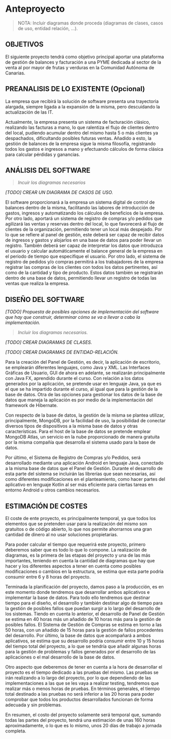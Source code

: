 # Anteproyecto

> NOTA: Incluir diagramas donde proceda (diagramas de clases, casos de uso, entidad relación, ...).

## OBJETIVOS

El siguiente proyecto tendrá como objetivo principal aportar una plataforma de gestión de balances y facturación a una PYME dedicada al sector de la venta al por mayor de frutas y verduras en la Comunidad Autónoma de Canarias.

## PREANALISIS DE LO EXISTENTE (Opcional)

La empresa que recibirá la solución de software presenta una trayectoria alargada, siempre ligada a la expansión de la misma, pero descuidando la actualización de las IT. 

Actualmente, la empresa presenta un sistema de facturación clásico, realizando las facturas a mano, lo que ralentiza el flujo de clientes dentro del local, pudiendo acumular dentro del mismo hasta 5 o más clientes ya despachados, dificultando posibles futuras ventas. Añadido a esto, la gestión de balances de la empresa sigue la misma filosofía, registrando todos los gastos e ingresos a mano y efectuando cálculos de forma clásica para calcular pérdidas y ganancias.

## ANÁLISIS DEL SOFTWARE

> *Incuir los diagramas necesarios*

*[TODO] CREAR UN DIAGRAMA DE CASOS DE USO.*

El software proporcionará a la empresa un sistema digital de control de balances dentro de la misma, facilitando las labores de introducción de gastos, ingresos y automatizando los cálculos de beneficios de la empresa. Por otro lado, aportará un sistema de registro de compras y/o pedidos que agilizará las ventas y reservas dentro del local, lo que favorecerá al flujo de clientes de la organización, permitiendo tener un local más despejado.
Por lo que se refiere al panel de gestión, este deberá ser capaz de recibir datos de ingresos y gastos y alojarlos en una base de datos para poder llevar un registro. También deberá ser capaz de interpretar los datos que introduzca el usuario y calcular automáticamente el balance general de la empresa en el periodo de tiempo que especifique el usuario.
Por otro lado, el sistema de registro de pedidos y/o compras permitirá a los trabajadores de la empresa registrar las compras de los clientes con todos los datos pertinentes, así como de la cantidad y tipo de producto. Estos datos también se registrarán dentro de una base de datos, permitiendo llevar un registro de todas las ventas que realiza la empresa.

## DISEÑO DEL SOFTWARE

*[TODO] Propuesta de posibles opciones de implementación del software que hay que construir, determinar cómo se va a llevar a cabo la implementación.*

>  *Incluir los diagramas necesarios.*

*[TODO] CREAR DIAGRAMAS DE CLASES.*

*[TODO] CREAR DIAGRAMAS DE ENTIDAD-RELACIÓN.*

Para la creación del Panel de Gestión, es decir, la aplicación de escritorio, se emplearán diferentes lenguajes, como Java y XML. Las Interfaces Gráficas de Usuario, GUI de ahora en adelante, se realizarán principalmente con Java FX, aprendido durante el curso. Con relación a los datos generados por la aplicación, se pretende usar en lenguaje Java, ya que es el que se ha impartido durante el curso, al igual que para la gestión de la base de datos. Otra de las opciones para gestionar los datos de la base de datos que maneja la aplicación es por medio de la implementación del framework de Hibernate.

Con respecto de la base de datos, la gestión de la misma se plantea utilizar, principalmente, MongoDB, por la facilidad de uso, la posibilidad de conectar diversos tipos de dispositivos a la misma base de datos y otras características. Para el host de la base de datos se pretende emplear MongoDB Atlas, un servicio en la nube proporcionado de manera gratuita por la misma compañía que desarrolla el sistema usado para la base de datos.

Por último, el Sistema de Registro de Compras y/o Pedidos, será desarrollado mediante una aplicación Android en lenguaje Java, conectado a la misma base de datos que el Panel de Gestión. Durante el desarrollo de esta parte del sistema se incluirán las librerías que sean necesarias, así como diferentes modificaciones en el planteamiento, como hacer partes del aplicativo en lenguaje Kotlin al ser más eficiente para ciertas tareas en entorno Android u otros cambios necesarios.

## ESTIMACIÓN DE COSTES

El coste de ente proyecto, es principalmente temporal, ya que todos los elementos que se pretenden usar para la realización del mismo son gratuitos o de código abierto, lo que nos permite ahorrarnos una gran cantidad de dinero al no usar soluciones propietarias.

Para poder calcular el tiempo que requerirá este proyecto, primero deberemos saber que es todo lo que lo compone. La realización de diagramas, es la primera de las etapas del proyecto y una de las más importantes, teniendo en cuenta la cantidad de diagramas que hay que hacer y los diferentes aspectos a tener en cuenta como posibles modificaciones o cambios en la estructura, se estima que esta parte podría consumir entre 6 y 8 horas del proyecto.

Terminada la planificación del proyecto, damos paso a la producción, es en este momento donde tendremos que desarrollar ambos aplicativos e implementar la base de datos. Para todo ello tendremos que destinar tiempo para el diseño, el desarrollo y también destinar algo de tiempo para la gestión de posibles fallos que puedan surgir a lo largo del desarrollo de los sistemas. Tiendo en cuenta lo anterior, el desarrollo de Panel de Gestión se estima en 40 horas más un añadido de 10 horas más para la gestión de posibles fallos. El Sistema de Gestión de Compras se estima en torno a las 50 horas, con un añadido de 15 horas para la gestión de fallos procedentes del desarrollo. Por último, la base de datos que acompañará a ambos aplicativos, se estima que su desarrollo podría consumir entre 10 y 15 horas del tiempo total del proyecto, a lo que se tendría que añadir algunas horas para la gestión de problemas y fallos generados por el desarrollo de las aplicaciones o el mal desarrollo de la base de datos.

Otro aspecto que deberemos de tener en cuenta a la hora de desarrollar el proyecto es el tiempo dedicado a las pruebas del mismo. Las pruebas se irán realizando a lo largo del proyecto, por lo que dependiendo de las implementaciones a las que se les vaya a realizar testing, tendremos que realizar más o menos horas de pruebas. En términos generales, el tiempo total destinado a las pruebas no será inferior a las 20 horas para poder comprobar que todos los productos desarrollados funcionan de forma adecuada y sin problemas.

En resumen, el costo del proyecto solamente será temporal que, sumando todas las partes del proyecto, tendrá una estimación de unas 160 horas aproximadamente, o lo que es lo mismo, unos 20 días de trabajo a jornada completa.

